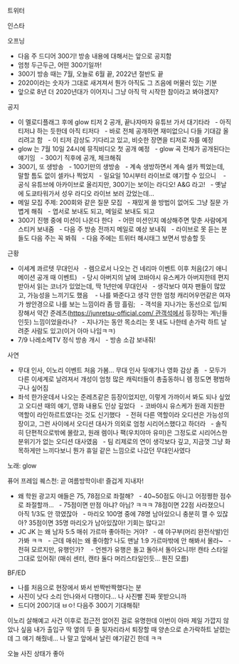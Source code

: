 


트위터



인스타


오프닝
- 다음 주 드디어 300기! 방송 내용에 대해서는 앞으로 공지함
- 엄청 두근두근, 어떤 300기일까! 
- 300기 방송 때는 7월, 오늘로 6월 끝, 2022년 절반도 끝
- 2020이라는 숫자가 그대로 새겨져서 뭔가 아직도 그 즈음에 머물러 있는 기분
- 앞으로 8년 더 2020년대가 이어지니 그냥 아직 막 시작한 참이라고 봐야겠지?

공지
- 이 멜로디플래그 후에 glow 티저 2 공개, 끝나자마자 유튜브 가서 대기타라
  - 아직 티저냐 하는 듯한데 아직 티저다
  - 바로 전체 공개하면 재미없으니 다들 기대감 올리려고 함
  - 이 티저 감상도 기다리고 있고, 비슷한 장면을 티저로 자를 예정
- glow 는 7월 10일 24시에 뮤직비디오 첫 공개 예정
  - glow 곡 전체가 공개된다는 얘기임
  - 300기 직후에 공개, 체크해줘
- 300기, 또 생방송
  - 100기만의 생방송
  - 계속 생방하면서 계속 셀카 찍었는데, 말할 틈도 없이 셀카나 찍었지
  - 일요일 10시부터 라이브로 얘기할 수 있으니 
  - 공식 유튜브에 아카이브로 올리지만, 300기는 보이는 라디오! A&G 라고!
  - 옛날에 도쿄타워가서 성우 라디오 라이브 보러 갔었는데...
- 메일 모집 주제: 200회와 같은 질문 모집
  - 재밌게 쓸 방법이 없어도 그냥 질문 가볍게 해줘
  - 엽서로 보내도 되고, 메일로 보내도 되고
- 300기 진행 중에 미션이 나온다 한다
  - 어떤 미션인지 예상해주면 맞춘 사람에게 스티커 보내줌
  - 다음 주 방송 전까지 메일로 예상 보내줘
  - 라이브로 못 듣는 분들도 다음 주는 꼭 봐줘
  - 다음 주에는 트위터 해시태그 보면서 방송할 듯

근황
- 이세계 콰르텟 무대인사
  - 렘으로서 나오는 건 네리마 이벤트 이후 처음(2기 애니메이션 공개 때 이벤트)
  - 당시 아버지의 날에 코바야시 유스케가 아버지한테 편지 받아서 읽는 코너가 있었는데, 딱 1년만에 무대인사
  - 생각보다 여자 팬들이 많았고, 가능성을 느끼기도 했음 
  - 나를 봐준다고 생각 안한 엄청 캐리어우먼같은 여자가 쌍안경으로 나를 보는 느낌이라 좀 땀 흘림;
  - 객석을 지나가는 동선으로 입/퇴장해서 약간 준레츠(https://junretsu-official.com/ 관객석에서 등장하는 게닌들인듯) 느낌이었을라나?
  - 지나가는 동안 목소리는 못 내도 나한테 손가락 하트 날려준 사람도 있고(이거 아마 나임ㅋㅋ)
- 7/9 나레소메TV 정식 방송 개시
  - 방송 소감 보내줘!

사연
- 무대 인사, 이노리 이벤트 처음 가봄... 무대 인사 뒷얘기나 영화 감상 좀
  - 모두가 다른 이세계로 날려져서 개성이 엄청 많은 캐릭터들이 총출동하니 렘 정도면 평범하구나 싶어짐
- 좌석 한가운데서 나오는 준레츠같은 등장이었지만, 이렇게 가까이서 봐도 되나 싶었고 오디션 때의 얘기, 영화 내용도 인상 깊었다
  - 코바야시 유스케가 원래 지원한 역할이 라인하르트였다는 것도 신기했다
  - 전혀 다른 역할이라 오디션은 가능성의 장이고, 그런 사이에서 오디션 대사가 의외로 엄청 시리어스했다고 하더라
  - 솔직히 단편적으로밖에 몰랐고, 원래 렘이나 팩(우치야마 유미)은 그정도로 시리어스한 분위기가 없는 오디션 대사였음
  - 팀 리제로의 연이 생각보다 깊고, 지금껏 그냥 화목하게만 느끼다보니 뭔가 휴일 같은 느낌으로 나갔던 무대인사였다

노래: glow

퓨어 프레임 퀘스천: 곧 여름방학이네! 즐겁게 지내자!
- 왜 학원 광고지 애들은 75, 78점으로 좌절해?
  - 40~50점도 아니고 어정쩡한 점수로 좌절할까...
  - 75점이면 만점 아냐? 아님? ㅋㅋㅋ 78점이면 22점 사라졌으니 아직 1/3도 안 깎였잖아
  - 마리오 100명 중에 78명 남아있으니 충분히 깰 수 있잖아? 35점이면 35명 마리오가 남아있잖아! 기회는 많다고!
- JC JK 는 왜 남자 5:5 매쉬 가르마 좋아하는 거야?
  - 얘 야구부(머리 완전삭발)인가봐 ㅋㅋ
  - 근데 매쉬는 왜 좋아함? 나도 맨날 1:9 가르마밖에 안 해봐서 몰라~
  - 전혀 모르지만, 유행인가? 
  - 언젠가 유행은 돌고 돌아서 돌아오니까! 캔타 스타일 그대로 있어줘!
(매쉬 센터, 캔타 둘다 머리스타일인듯... 뭔진 모름)

BF/ED
- 나를 처음으로 현장에서 봐서 반짝반짝했다는 분
- 사진이 낫다 소리 안나와서 다행이다... 나 사진빨 진짜 못받으니까
- 드디어 200기대 ㅂㅇ! 다음주 300기 기대해줘!

이노리 살해예고 사건 이후로 접근전 없어진 걸로 유명한데 이번이 아마 제일 가깝지 않았나 싶음
내가 출입구 딱 옆의 두 줄 뒷자리라서 퇴장할 때 양손으로 손가락하트 날렸는데 그 얘기 해줬네... 나 말고 앞에서 날린 얘기같긴 한데 ㅋㅋ

오늘 사진 상태가 좋아

